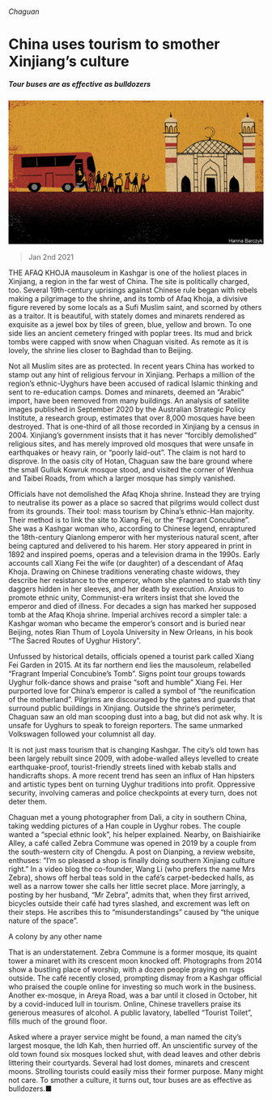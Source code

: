 ###### Chaguan

# China uses tourism to smother Xinjiang’s culture 

##### Tour buses are as effective as bulldozers 

![image](images/20210102_CND001_0.jpg) 

> Jan 2nd 2021 


THE AFAQ KHOJA mausoleum in Kashgar is one of the holiest places in Xinjiang, a region in the far west of China. The site is politically charged, too. Several 19th-century uprisings against Chinese rule began with rebels making a pilgrimage to the shrine, and its tomb of Afaq Khoja, a divisive figure revered by some locals as a Sufi Muslim saint, and scorned by others as a traitor. It is beautiful, with stately domes and minarets rendered as exquisite as a jewel box by tiles of green, blue, yellow and brown. To one side lies an ancient cemetery fringed with poplar trees. Its mud and brick tombs were capped with snow when Chaguan visited. As remote as it is lovely, the shrine lies closer to Baghdad than to Beijing.


Not all Muslim sites are as protected. In recent years China has worked to stamp out any hint of religious fervour in Xinjiang. Perhaps a million of the region’s ethnic-Uyghurs have been accused of radical Islamic thinking and sent to re-education camps. Domes and minarets, deemed an “Arabic” import, have been removed from many buildings. An analysis of satellite images published in September 2020 by the Australian Strategic Policy Institute, a research group, estimates that over 8,000 mosques have been destroyed. That is one-third of all those recorded in Xinjiang by a census in 2004. Xinjiang’s government insists that it has never “forcibly demolished” religious sites, and has merely improved old mosques that were unsafe in earthquakes or heavy rain, or “poorly laid-out”. The claim is not hard to disprove. In the oasis city of Hotan, Chaguan saw the bare ground where the small Gulluk Kowruk mosque stood, and visited the corner of Wenhua and Taibei Roads, from which a larger mosque has simply vanished.



Officials have not demolished the Afaq Khoja shrine. Instead they are trying to neutralise its power as a place so sacred that pilgrims would collect dust from its grounds. Their tool: mass tourism by China’s ethnic-Han majority. Their method is to link the site to Xiang Fei, or the “Fragrant Concubine”. She was a Kashgar woman who, according to Chinese legend, enraptured the 18th-century Qianlong emperor with her mysterious natural scent, after being captured and delivered to his harem. Her story appeared in print in 1892 and inspired poems, operas and a television drama in the 1990s. Early accounts call Xiang Fei the wife (or daughter) of a descendant of Afaq Khoja. Drawing on Chinese traditions venerating chaste widows, they describe her resistance to the emperor, whom she planned to stab with tiny daggers hidden in her sleeves, and her death by execution. Anxious to promote ethnic unity, Communist-era writers insist that she loved the emperor and died of illness. For decades a sign has marked her supposed tomb at the Afaq Khoja shrine. Imperial archives record a simpler tale: a Kashgar woman who became the emperor’s consort and is buried near Beijing, notes Rian Thum of Loyola University in New Orleans, in his book “The Sacred Routes of Uyghur History”.


Unfussed by historical details, officials opened a tourist park called Xiang Fei Garden in 2015. At its far northern end lies the mausoleum, relabelled “Fragrant Imperial Concubine’s Tomb”. Signs point tour groups towards Uyghur folk-dance shows and praise “soft and humble” Xiang Fei. Her purported love for China’s emperor is called a symbol of “the reunification of the motherland”. Pilgrims are discouraged by the gates and guards that surround public buildings in Xinjiang. Outside the shrine’s perimeter, Chaguan saw an old man scooping dust into a bag, but did not ask why. It is unsafe for Uyghurs to speak to foreign reporters. The same unmarked Volkswagen followed your columnist all day.


It is not just mass tourism that is changing Kashgar. The city’s old town has been largely rebuilt since 2009, with adobe-walled alleys levelled to create earthquake-proof, tourist-friendly streets lined with kebab stalls and handicrafts shops. A more recent trend has seen an influx of Han hipsters and artistic types bent on turning Uyghur traditions into profit. Oppressive security, involving cameras and police checkpoints at every turn, does not deter them.


Chaguan met a young photographer from Dali, a city in southern China, taking wedding pictures of a Han couple in Uyghur robes. The couple wanted a “special ethnic look”, his helper explained. Nearby, on Baishiairike Alley, a café called Zebra Commune was opened in 2019 by a couple from the south-western city of Chengdu. A post on Dianping, a review website, enthuses: “I’m so pleased a shop is finally doing southern Xinjiang culture right.” In a video blog the co-founder, Wang Li (who prefers the name Mrs Zebra), shows off herbal teas sold in the café’s carpet-bedecked halls, as well as a narrow tower she calls her little secret place. More jarringly, a posting by her husband, “Mr Zebra”, admits that, when they first arrived, bicycles outside their café had tyres slashed, and excrement was left on their steps. He ascribes this to “misunderstandings” caused by “the unique nature of the space”.

A colony by any other name


That is an understatement. Zebra Commune is a former mosque, its quaint tower a minaret with its crescent moon knocked off. Photographs from 2014 show a bustling place of worship, with a dozen people praying on rugs outside. The café recently closed, prompting dismay from a Kashgar official who praised the couple online for investing so much work in the business. Another ex-mosque, in Areya Road, was a bar until it closed in October, hit by a covid-induced lull in tourism. Online, Chinese travellers praise its generous measures of alcohol. A public lavatory, labelled “Tourist Toilet”, fills much of the ground floor.


Asked where a prayer service might be found, a man named the city’s largest mosque, the Idh Kah, then hurried off. An unscientific survey of the old town found six mosques locked shut, with dead leaves and other debris littering their courtyards. Several had lost domes, minarets and crescent moons. Strolling tourists could easily miss their former purpose. Many might not care. To smother a culture, it turns out, tour buses are as effective as bulldozers.■

